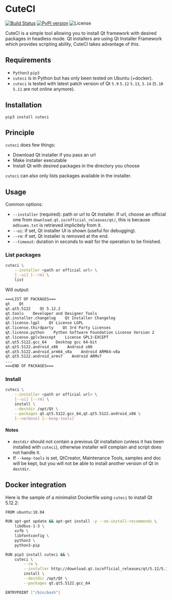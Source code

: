 # CuteCI

[![Build Status](https://travis-ci.org/hasboeuf/cuteci.svg?branch=master)](https://travis-ci.org/hasboeuf/cuteci)
[![PyPI version](https://badge.fury.io/py/cuteci.svg)](https://pypi.org/project/cuteci/)
![License](https://img.shields.io/github/license/mashape/apistatus.svg)

CuteCI is a simple tool allowing you to install Qt framework with desired packages in headless mode.
Qt installers are using Qt Installer Framework which provides scripting ability,
CuteCI takes advantage of this.

## Requirements

* `Python3` `pip3`
* `cuteci` is in Python but has only been tested on Ubuntu (+docker).
* `cuteci` is tested with latest patch version of Qt `5.9` `5.12` `5.13`, `5.14` (`5.10` `5.11` are not online anymore).

## Installation

`pip3 install cuteci`

## Principle

`cuteci` does few things:

* Download Qt installer if you pass an url
* Make installer executable
* Install Qt with desired packages in the directory you choose

`cuteci` can also only lists packages available in the installer.

## Usage

Common options:

* `--installer` (required): path or url to Qt installer. If url, choose an official one from `download.qt.io/official_releases/qt/`, this is because `md5sums.txt` is retrieved implicitely from it.
* `--ui`: if set, Qt installer UI is shown (useful for debugging).
* `--rm`: if set, Qt installer is removed at the end.
* `--timeout`: duration in seconds to wait for the operation to be finished.

### List packages

```bash
cuteci \
    --installer <path or official url> \
    [--ui] [--rm] \
    list
```

Will output:

```bash
===LIST OF PACKAGES===
qt    Qt
qt.qt5.5122    Qt 5.12.2
qt.tools    Developer and Designer Tools
qt.installer.changelog    Qt Installer Changelog
qt.license.lgpl    Qt License LGPL
qt.license.thirdparty    Qt 3rd Party Licenses
qt.license.python    Python Software Foundation License Version 2
qt.license.gplv3except    License GPL3-EXCEPT
qt.qt5.5122.gcc_64    Desktop gcc 64-bit
qt.qt5.5122.android_x86    Android x86
qt.qt5.5122.android_arm64_v8a    Android ARM64-v8a
qt.qt5.5122.android_armv7    Android ARMv7
...
===END OF PACKAGES===
```

### Install

```bash
cuteci \
    --installer <path or official url> \
    [--ui] [--rm] \
    install \
    --destdir /opt/Qt \
    --packages qt.qt5.5122.gcc_64,qt.qt5.5122.android_x86 \
    [--verbose] [--keep-tools]
```

#### Notes

* `destdir` should not contain a previous Qt installation (unless it has been installed with `cuteci`),
  otherwise installer will complain and script does not handle it.
* If `--keep-tools` is set, QtCreator, Maintenance Tools, samples and doc will be kept,
  but you will not be able to install another version of Qt in `destdir`.

## Docker integration

Here is the sample of a minimalist Dockerfile using `cuteci` to install Qt 5.12.2:

```bash
FROM ubuntu:18.04

RUN apt-get update && apt-get install -y --no-install-recommends \
    libdbus-1-3 \
    xvfb \
    libfontconfig \
    python3 \
    python3-pip

RUN pip3 install cuteci && \
    cuteci \
        --rm \
        --installer http://download.qt.io/official_releases/qt/5.12/5.12.2/qt-opensource-linux-x64-5.12.2.run \
        install \
        --destdir /opt/Qt \
        --packages qt.qt5.5122.gcc_64

ENTRYPOINT ["/bin/bash"]
```
